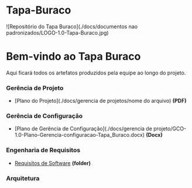 # Tapa-Buraco
![Repositório do Tapa Buraco](./docs/documentos nao padronizados/LOGO-1.0-Tapa-Buraco.jpg)
# Bem-vindo ao Tapa Buraco

Aqui ficará todos os artefatos produzidos pela equipe ao longo do projeto.

### Gerência de Projeto

* [Plano do Projeto](./docs/gerencia de projetos/nome do arquivo) **(PDF)**

### Gerência de Configuração

* [Plano de Gerência de Configuração](./docs/gerencia de projeto/GCO-1.0-Plano-Gerencia-configuracao-Tapa_Buraco.docx) **(Docx)**

### Engenharia de Requisitos

* [Requisitos de Software](./docs/requisitos) **(folder)**

### Arquitetura
